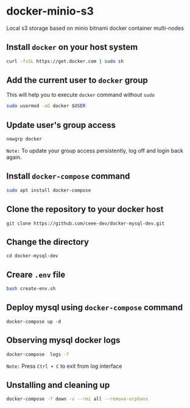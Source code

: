 # docker-minio-s3

Local s3 storage based on minio bitnami docker container multi-nodes

## Install `docker` on your host system

```bash
curl -fsSL https://get.docker.com | sudo sh
```

## Add the current user to `docker` group 

This will help you to execute `docker` command without  `sudo`

```bash
sudo usermod -aG docker $USER
```

##  Update user's group access 

```bash
newgrp docker
```

`Note:` To update your group access persistently, log off and login back again.
 
## Install `docker-compose` command

```bash
sudo apt install docker-compose
```

## Clone the repository to your docker host

```
git clone https://github.com/ceee-dev/docker-mysql-dev.git
```

##  Change the directory 
 
```
cd docker-mysql-dev
```
 
## Creare `.env` file

```bash
bash create-env.sh 
```

## Deploy mysql using `docker-compose` command

```
docker-compose up -d
```
## Observing mysql docker logs 

```bash
docker-compose  logs -f
```

`Note:`  Press  ```Ctrl + C``` to exit from log interface

## Unstalling and  cleaning up

```bash
docker-compose -f down -v --rmi all --remove-orphans
```

